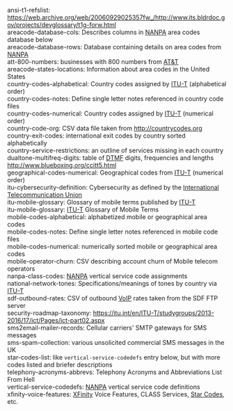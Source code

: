 ansi-t1-refslist: <https://web.archive.org/web/20060929025357fw_/http://www.its.bldrdoc.gov/projects/devglossary/t1g-forw.html>  
areacode-database-cols: Describes columns in [NANPA](https://www.nationalnanpa.com/ "North American Numbering Plan Association") area codes database below  
areacode-database-rows: Database containing details on area codes from [NANPA](https://www.nationalnanpa.com/ "North American Numbering Plan Association")  
att-800-numbers: businesses with 800 numbers from [AT&T](https://att.net "American Telephone and Telegraph")  
areacode-states-locations: Information about area codes in the United States  
country-codes-alphabetical: Country codes assigned by [ITU-T](https://itu.int "International Telecommunication Union") (alphabetical order)  
country-codes-notes: Define single letter notes referenced in country code files  
country-codes-numerical: Country codes assigned by [ITU-T](https://itu.int "International Telecommunication Union") (numerical order)  
country-code-org: CSV data file taken from <http://countrycodes.org>  
country-exit-codes: international exit codes by country sorted alphabetically  
country-service-restrictions: an outline of services missing in each country  
dualtone-multifreq-digits: table of [DTMF](https://wikipedia.org/wiki/Dual-tone_multi-frequency_signaling "Dual Tone Multi-Frequency") digits, frequencies and lengths <http://www.blueboxing.org/ccitt5.html>  
geographical-codes-numerical: Geographical codes from [ITU-T](https://itu.int "International Telecommunication Union") (numerical order)  
itu-cybersecurity-definition: Cybersecurity as defined by the [International Telecommunication Union](https://wikipedia.org/wiki/International_Telecommunication_Union)  
itu-mobile-glossary: Glossary of mobile terms published by [ITU-T](https://itu.int "International Telecommunication Union")  
itu-mobile-glossary: [ITU-T](https://itu.int "International Telecommunication Union") Glossary of Mobile Terms  
mobile-codes-alphabetical: alphabetized mobile or geographical area codes  
mobile-codes-notes: Define single letter notes referenced in mobile code files  
mobile-codes-numerical: numerically sorted mobile or geographical area codes  
mobile-operator-churn: CSV describing account churn of Mobile telecom operators  
nanpa-class-codes: [NANPA](https://www.nationalnanpa.com "North American Numbering Plan Association") vertical service code assignments  
national-network-tones: Specifications/meanings of tones by country via [ITU-T](https://itu.int "International Telecommunication Union")  
sdf-outbound-rates: CSV of outbound [VoIP](https://wikipedia.org/wiki/Voice_over_IP "Voice over IP") rates taken from the SDF FTP server  
security-roadmap-taxonomy: <https://itu.int/en/ITU-T/studygroups/2013-2016/17/ict/Pages/ict-part02.aspx>  
sms2email-mailer-records: Cellular carriers' SMTP gateways for SMS messages  
sms-spam-collection: various unsolicited commercial SMS messages in the UK  
star-codes-list: like `vertical-service-codedefs` entry below, but with more codes listed and briefer descriptions  
telephony-acronyms-abbrevs: Telephony Acronyms and Abbreviations List From Hell  
vertical-service-codedefs: [NANPA](https://www.nationalnanpa.com "North American Numbering Plan Association") vertical service code definitions  
xfinity-voice-features: [XFinity](https://my.xfinity.com/ "XFinity by Comcast") Voice Features, CLASS Services, [Star Codes](https://wikipedia.org/wiki/Vertical_service_code), etc.  
